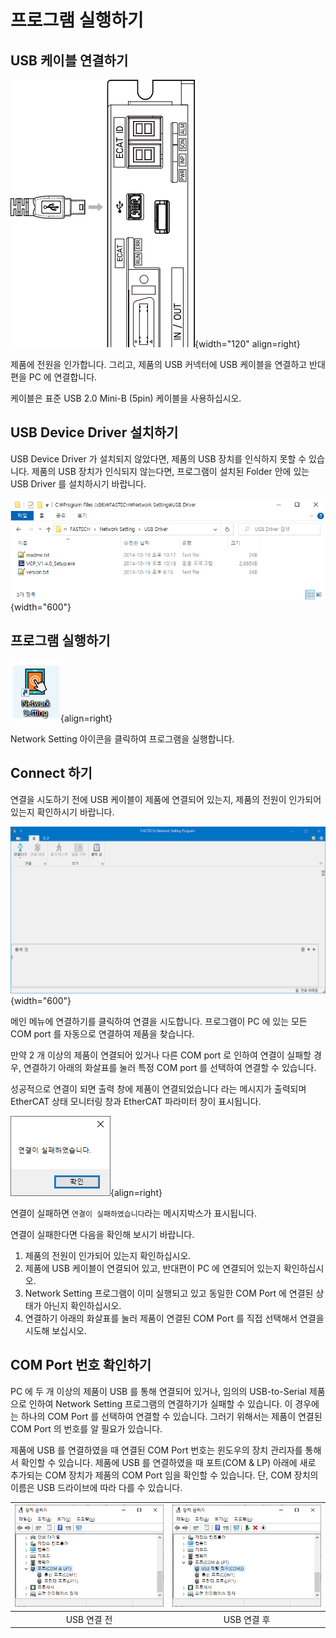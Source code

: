 # 프로그램 실행하기

## USB 케이블 연결하기

![USB Connection](./assets/USB_Connect_Modified.png){width="120" align=right}

제품에 전원을 인가합니다. 그리고, 제품의 USB 커넥터에 USB 케이블을 연결하고 반대편을 PC 에 연결합니다.

케이블은 표준 USB 2.0 Mini-B (5pin) 케이블을 사용하십시오.

## USB Device Driver 설치하기

USB Device Driver 가 설치되지 않았다면, 제품의 USB 장치를 인식하지 못할 수 있습니다.
제품의 USB 장치가 인식되지 않는다면, 프로그램이 설치된 Folder 안에 있는 USB Driver 를 설치하시기 바랍니다.

![](./assets/USB_Driver.png){width="600"}

## 프로그램 실행하기

![Program Icon](./assets/Program_Icon.png){align=right}

Network Setting 아이콘을 클릭하여 프로그램을 실행합니다.

## Connect 하기

연결을 시도하기 전에 USB 케이블이 제품에 연결되어 있는지, 제품의 전원이 인가되어 있는지 확인하시기 바랍니다.

![Main Window](./assets/Window_BeforeConnect.png){width="600"}

메인 메뉴에 연결하기를 클릭하여 연결을 시도합니다. 프로그램이 PC 에 있는 모든 COM port 를 자동으로 연결하여 제품을 찾습니다.

만약 2 개 이상의 제품이 연결되어 있거나 다른 COM port 로 인하여 연결이 실패할 경우, 연결하기 아래의 화살표를 눌러 특정 COM port 를 선택하여 연결할 수 있습니다.

성공적으로 연결이 되면 출력 창에 제품이 연결되었습니다 라는 메시지가 출력되며 EtherCAT 상태 모니터링 창과 EtherCAT 파라미터 창이 표시됩니다.

![Fail Message](./assets/Connect_Failed.png){align=right}

연결이 실패하면 `연결이 실패하였습니다`라는 메시지박스가 표시됩니다.

연결이 실패한다면 다음을 확인해 보시기 바랍니다.

1. 제품의 전원이 인가되어 있는지 확인하십시오.
2. 제품에 USB 케이블이 연결되어 있고, 반대편이 PC 에 연결되어 있는지 확인하십시오.
3. Network Setting 프로그램이 이미 실행되고 있고 동일한 COM Port 에 연결된 상태가 아닌지 확인하십시오.
4. 연결하기 아래의 화살표를 눌러 제품이 연결된 COM Port 를 직접 선택해서 연결을 시도해 보십시오.

## COM Port 번호 확인하기

PC 에 두 개 이상의 제품이 USB 를 통해 연결되어 있거나, 임의의 USB-to-Serial 제품으로 인하여 Network Setting 프로그램의 연결하기가 실패할 수 있습니다. 이 경우에는 하나의 COM Port 를 선택하여 연결할 수 있습니다. 그러기 위해서는 제품이 연결된 COM Port 의 번호를 알 필요가 있습니다.

제품에 USB 를 연결하였을 때 연결된 COM Port 번호는 윈도우의 장치 관리자를 통해서 확인할 수 있습니다. 제품에 USB 를 연결하였을 때 포트(COM & LP) 아래에 새로 추가되는 COM 장치가 제품의 COM Port 임을 확인할 수 있습니다. 단, COM 장치의 이름은 USB 드라이브에 따라 다를 수 있습니다.

| ![USB 연결 전](./assets/DeviceManager_0.png) | ![USB 연결 후](./assets/DeviceManager_1.png) |
| :---------------------------------------: | :---------------------------------------: |
|                USB 연결 전                |                USB 연결 후                |
